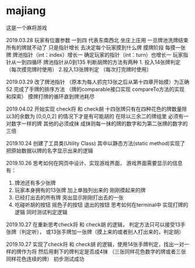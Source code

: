 # majiang

这是一个麻将游戏


2019.03.28
玩家有位置参数 一到四 代表东南西北 坐庄上庄用
一旦牌池洗牌结束 所有的牌就不动了 只是指针增长 去决定每个玩家摸到什么牌
摸牌阶段 
每摸一张牌 牌池指针（int：index）增长一 确定玩家的指针（int：turn）也增长一 玩家指针从一到四循环 牌池指针从0到135
判断胡牌的方法有两种 1. 投入14张牌判定 （每次摸完牌时使用） 2.投入13张牌判定 （每次打完牌时使用）

2019.03.29
改了牌池指针 （原本为每人抓完13张之后从第十四章开始摸）为正确52 完成了手牌的排序方法 （牌的comparable接口实现 compareTo方法的实现 和探索） 摸牌打牌的循环直到牌池耗尽

2019.04.02
开始实现 check将 和 check胡 十四张牌只有在四种花色的牌数量除以3的余数为 [0,0,0,2] 的情况下才是有可能胡的 在除以三余二的牌组里 必须有一对数字一样的牌 其他的必须成抹 成抹则每一抹的牌的数字和为第二张牌的数字的三倍 

2019.10.24
创建了工具类(Utility Class) 其中以静态方法(static method)实现了把原始数据以牌的名字显示出来的逻辑

2019.10.26
思考如何在网页中设计、实现游戏界面， 游戏界面需要显示的信息有：
1. 牌池还有多少张牌
2. 玩家本身拥有的13张牌 加上单独列出来的 刚刚摸起来的牌
3. 已经打出去的所有牌 突出显示刚刚打出去的一张
4. 吃碰听胡的按钮 摇色子的按钮 退出的按钮 
思考如何在terminal中 实现打牌的逻辑 同时测试判定逻辑

2019.10.27
在重新思考check将 和 check胡 的逻辑， 判定方法只可以接受13手张牌（判定听）， 或13张手牌加一张牌（摸上来的或者别人打出来的，判定胡）

2019.10.27
实现了check将 和 check胡 的逻辑，使用14张手牌判定，找出一对一样的牌作为将 然后用剩下的牌判定是否成4抹 （三张同样花色数字的牌或者三张同样花色连续的牌） 初步测试成功